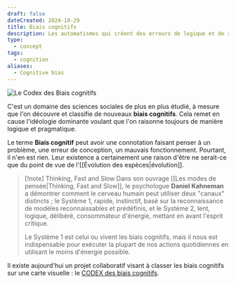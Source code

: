 ```yaml
---
draft: false
dateCreated: 2024-10-29
title: Biais cognitifs
description: Les automatismes qui créent des erreurs de logique et de raisonnement dans la pensée humaine.
type:
  - concept
tags:
  - cognition
aliases:
  - Cognitive bias
---
```

![Le Codex des Biais cognitifs](https://upload.wikimedia.org/wikipedia/commons/thumb/1/16/The_Cognitive_Bias_Codex_%28French%29_-_John_Manoogian_III_%28jm3%29.svg/langfr-1520px-The_Cognitive_Bias_Codex_%28French%29_-_John_Manoogian_III_%28jm3%29.svg.png)

C'est un domaine des sciences sociales de plus en plus étudié, à mesure que l'on découvre et classifie de nouveaux **biais cognitifs**. Cela remet en cause l'idéologie dominante voulant que l'on raisonne toujours de manière logique et pragmatique. 

Le terme **Biais cognitif** peut avoir une connotation faisant penser à un problème, une erreur de conception, un mauvais fonctionnement. Pourtant, il n'en est rien. Leur existence a certainement une raison d'être ne serait-ce que du point de vue de l'[[Évolution des espèces|évolution]]. 

> [!note] Thinking, Fast and Slow
>Dans son ouvrage [[Les modes de pensée|Thinking, Fast and Slow]], le psychologue **Daniel Kahneman** a démontrer comment le cerveau humain peut utiliser deux "canaux" distincts ; le Système 1, rapide, instinctif, basé sur la reconnaissance de modèles reconnaissables et prédéfinis, et le Système 2, lent, logique, délibéré, consommateur d'énergie, mettant en avant l'esprit critique. 
>
>Le Système 1 est celui ou vivent les biais cognitifs, mais il nous est indispensable pour exécuter la plupart de nos actions quotidiennes en utilisant le moins d'énergie possible. 

Il existe aujourd'hui un projet collaboratif visant à classer les biais cognitifs sur une carte visuelle : le [CODEX des biais cognitifs](https://fr.m.wikipedia.org/wiki/Fichier:The_Cognitive_Bias_Codex_(French)_-_John_Manoogian_III_(jm3).svg). 